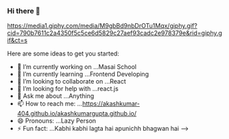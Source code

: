 ### Hi there 👋


https://media1.giphy.com/media/M9gbBd9nbDrOTu1Mqx/giphy.gif?cid=790b7611c2a4350f5c5ce6d5829c27aef93cadc2e978379e&rid=giphy.gif&ct=s


Here are some ideas to get you started:

- 🔭 I’m currently working on ...Masai School
- 🌱 I’m currently learning ...Frontend Developing
- 👯 I’m looking to collaborate on ...React
- 🤔 I’m looking for help with ...react.js
- 💬 Ask me about ...Anything
- 📫 How to reach me: ...https://akashkumar-404.github.io/akashkumargupta.github.io/
- 😄 Pronouns: ...Lazy Person
- ⚡ Fun fact: ...Kabhi kabhi lagta hai apunichh bhagwan hai
-->
